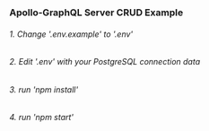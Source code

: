 ### Apollo-GraphQL Server CRUD Example

###### 1. Change '.env.example' to '.env'
###### 2. Edit '.env' with your PostgreSQL connection data
###### 3. run 'npm install'
###### 4. run 'npm start'
